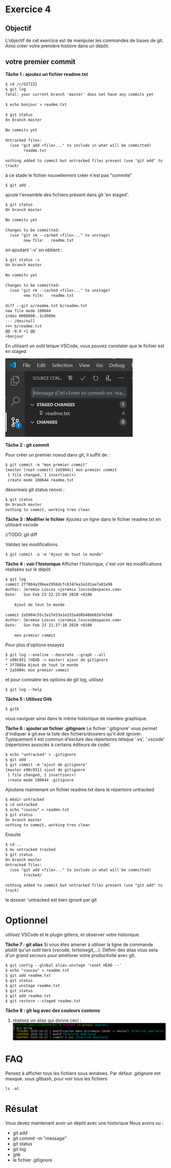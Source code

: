 # Exercice 4

## Objectif
L'objectif de cet exercice est de manipuler les commandes de bases de git. Ainsi créer votre première histoire dans un dépôt.

## votre premier commit
**Tâche 1 : ajoutez un fichier readme.txt**
```
$ cd /c/GITZZ1
$ git log
fatal: your current branch 'master' does not have any commits yet

$ echo bonjour > readme.txt

$ git status
On branch master

No commits yet

Untracked files:
  (use "git add <file>..." to include in what will be committed)
        readme.txt

nothing added to commit but untracked files present (use "git add" to track)
```
à ce stade le fichier nouvellement créer n'est pas "commité"

```
$ git add .
```
ajoute l'ensemble des fichiers présent dans git 'en staged'.

```
$ git status
On branch master

No commits yet

Changes to be committed:
  (use "git rm --cached <file>..." to unstage)
        new file:   readme.txt
```

en ajoutant '-v' on obtient :
```
$ git status -v
On branch master

No commits yet

Changes to be committed:
  (use "git rm --cached <file>..." to unstage)
        new file:   readme.txt

diff --git a/readme.txt b/readme.txt
new file mode 100644
index 0000000..1cd909e
--- /dev/null
+++ b/readme.txt
@@ -0,0 +1 @@
+bonjour

```
En utilisant un outil telque VSCode, vous pouvez constater que le fichier est en staged

![staged](./screen1_staged.png)

**Tâche 2 : git commit**

Pour créer un premier noeud dans git, il suffit de  :

```
$ git commit -m "mon premier commit"
[master (root-commit) 2a5904c] mon premier commit
 1 file changed, 1 insertion(+)
 create mode 100644 readme.txt
```
désormais git status renvoi :

```
$ git status
On branch master
nothing to commit, working tree clean
```

**Tâche 3 : Modifier le fichier**
Ajoutez un ligne dans le fichier readme.txt en utilisant vscode

//TODO: git diff

Validez les modifications
```
$ git commit -a -m "Ajout de tout le monde"
```

**Tâche 4 : voir l'historique**
Afficher l'historique, c'est voir les modifications réalisées sur le dépôt.
```
$ git log
commit 2f7884a39bee2956dcfc6347ea3e2d1aa7a81e98
Author: Jeremie Loscos <jeremie.loscos@expaceo.com>
Date:   Sun Feb 23 22:25:09 2020 +0100

    Ajout de tout le monde

commit 2a5904c55c3a1fe53a1e333add8b48660267e568
Author: Jeremie Loscos <jeremie.loscos@expaceo.com>
Date:   Sun Feb 23 21:37:10 2020 +0100

    mon premier commit
```

Pour plus d'options essayez
```
$ git log --oneline --decorate --graph --all
* e90c931 (HEAD -> master) ajout de gitignore
* 2f7884a Ajout de tout le monde
* 2a5904c mon premier commit
```

et pour connaitre les options de git log, utilisez 
```
$ git log --help
```

**Tâche 5 : Utilisez Gitk**
```
$ gitk
```
vous naviguer ainsi dans le même historique de manière graphique.


**Tâche 6 : ajouter un fichier .gitignore**
Le fichier '.gitignore' vous permet d'indiquer à git.exe la liste des fichiers/dossiers qu'il doit ignorer. Typiquement il est commun d'exclure des répertoires telsque '.vs', '.vscode' (répertoires associés à certains éditeurs de code)

```
$ echo "untracked" > .gitignore
$ git add .
$ git commit -m "ajout de gitignore"
[master e90c931] ajout de gitignore
 1 file changed, 1 insertion(+)
 create mode 100644 .gitignore
```

Ajoutons maintenant un fichier readme.txt dans le répertoire untracked
```
$ mkdir untracked
$ cd untracked
$ echo "coucou" > readme.txt
$ git status
On branch master
nothing to commit, working tree clean
```

Ensuite 
```
$ cd ..
$ mv untracked tracked
$ git status
On branch master
Untracked files:
  (use "git add <file>..." to include in what will be committed)
        tracked/

nothing added to commit but untracked files present (use "git add" to track)
```
le dossier 'untracked est bien ignoré par git

# Optionnel

utilisez VSCode et le plugin gitlens, et observer votre historique.

**Tâche 7 : git alias**
Si vous êtes amener à utiliser la ligne de commande plutôt qu'un outil tiers (vscode, tortoisegit,...). Définir des alias vous sera d'un grand secours pour améliorer votre productivité avec git.

```
$ git config --global alias.unstage 'reset HEAD --'
$ echo "coucou" > readme.txt
$ git add readme.txt
$ git status
$ git unstage readme.txt
$ git status
$ git add readme.txt
$ git restore --staged readme.txt
```

**Tâche 8 : git log avec des couleurs customs**

1) réalisez un alias qui donne ceci :
![task8-1](./task8-1.png)


# FAQ
Pensez à afficher tous les fichiers sous windows. Par défaut .gitignore est masqué.
sous gitbash, pour voir tous les fichiers
```
ls -al

```

# Résulat
Vous devez maintenant avoir un dépôt avec une historique
Nous avons vu :
- git add
- git commit -m "message"
- git status
- git log
- gitk
- le fichier .gitignore

